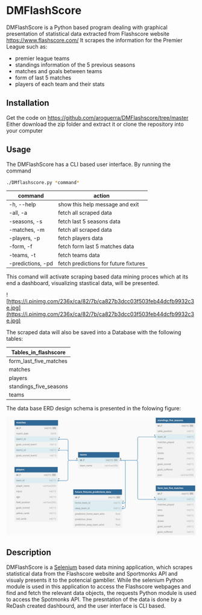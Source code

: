 # DMFlashScore

DMFlashScore is a Python based program dealing with graphical presentation of statistical data extracted from Flashscore website https://www.flashscore.com/
It scrapes the information for the Premier League such as:
- premier league teams
- standings information of the 5 previous seasons
- matches and goals between teams
- form of last 5 matches
- players of each team and their stats

## Installation

Get the code on https://github.com/aroguerra/DMFlashscore/tree/master
Either download the zip folder and extract it or clone the repository into your computer

## Usage

The DMFlashScore has a CLI based user interface.
By running the command
```bash
./DMflashscore.py *command*
```
 command           | action |
|-------------------|-------------------------------|
| -h, --help        | show this help message and exit |
| -all, -a          | fetch all scraped data        |
| -seasons, -s      | fetch last 5 seasons data     |
| -matches, -m      | fetch all scraped data        |
| -players, -p      | fetch players data            |
| -form, -f         | fetch form last 5 matches data |
| -teams, -t        | fetch teams data              |
| -predictions, -pd | fetch predictions for future fixtures|

This comand will activate scraping based data mining proces which at its end a dashboard, visualizing stastical data, will be presented.

![https://i.pinimg.com/236x/ca/82/7b/ca827b3dcc03f503feb44dcfb9932c3e.jpg](https://i.pinimg.com/236x/ca/82/7b/ca827b3dcc03f503feb44dcfb9932c3e.jpg)

The scraped data will also be saved into a Database with the following tables:

| Tables_in_flashscore   |
|------------------------|
| form_last_five_matches |
| matches                |
| players                |
| standings_five_seasons |
| teams                  |

The data base ERD design schema is presented in the folowing figure:

![Example Image](./ERD.jpg)

## Description

DMFlashScore is a [Selenium](https://pypi.org/project/selenium/) based data mining application, which scrapes statistical data from the Flashscore website and Sportmonks API and visualy presents it to the potencial gambller. While the selenium Python module is used in this application to access the Flashscore webpages and find and fetch the relevant data objects, the requests Python module is used to access the Spotmonks API. The presntation of the data is done by a ReDash created dashbourd, and the user interface is CLI based.